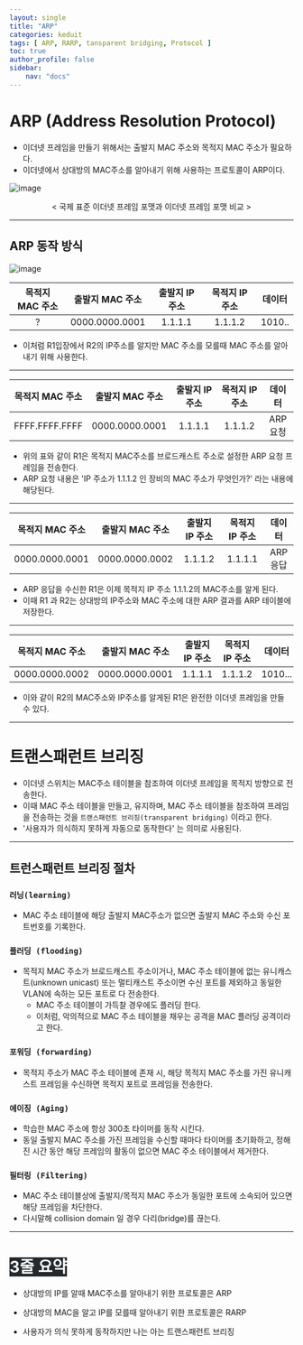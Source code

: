 ```yaml
---
layout: single
title: "ARP"
categories: keduit
tags: [ ARP, RARP, tansparent bridging, Protocol ]
toc: true 
author_profile: false
sidebar:
    nav: "docs"
---
```


# ARP (Address Resolution Protocol)
* 이더넷 프레임을 만들기 위해서는 출발지 MAC 주소와 목적지 MAC 주소가 필요하다.
* 이더넷에서 상대방의 MAC주소를 알아내기 위해 사용하는 프로토콜이 ARP이다.

![image](https://user-images.githubusercontent.com/128279031/227777173-c7aae383-25dc-42be-a4ae-a99a9ae8ee11.png)

<center>< 국제 표준 이더넷 프레임 포맷과 이더넷 프레임 포맷 비교 ></center> 

--- 

## ARP 동작 방식

![image](https://user-images.githubusercontent.com/128279031/227777782-03a73d27-06f0-4d9b-a636-1b8141d4fc4c.png)

| 목적지 MAC 주소 | 출발지 MAC 주소 | 출발지 IP 주소 | 목적지 IP 주소 | 데이터
|:---:|:---:|:---:|:---:|:---:|
| ? | 0000.0000.0001 | 1.1.1.1 | 1.1.1.2 | 1010.. |

* 이처럼 R1입장에서 R2의 IP주소를 알지만 MAC 주소를 모를때 MAC 주소를 알아내기 위해 사용한다.

---

| 목적지 MAC 주소 | 출발지 MAC 주소 | 출발지 IP 주소 | 목적지 IP 주소 | 데이터
|:---:|:---:|:---:|:---:|:---:|
| FFFF.FFFF.FFFF | 0000.0000.0001 | 1.1.1.1 | 1.1.1.2 | ARP 요청 |

* 위의 표와 같이 R1은 목적지 MAC주소를 브로드캐스트 주소로 설정한 ARP 요청 프레임을 전송한다.
* ARP 요청 내용은 'IP 주소가 1.1.1.2 인 장비의 MAC 주소가 무엇인가?' 라는 내용에 해당된다.

---

| 목적지 MAC 주소 | 출발지 MAC 주소 | 출발지 IP 주소 | 목적지 IP 주소 | 데이터
|:---:|:---:|:---:|:---:|:---:|
| 0000.0000.0001 | 0000.0000.0002 | 1.1.1.2 | 1.1.1.1 | ARP 응답 |

* ARP 응답을 수신한 R1은 이제 목적지 IP 주소 1.1.1.2의 MAC주소를 알게 된다.
* 이때 R1 과 R2는 상대방의 IP주소와 MAC 주소에 대한 ARP 결과를 ARP 테이블에 저장한다.

---

| 목적지 MAC 주소 | 출발지 MAC 주소 | 출발지 IP 주소 | 목적지 IP 주소 | 데이터
|:---:|:---:|:---:|:---:|:---:|
| 0000.0000.0002 | 0000.0000.0001 | 1.1.1.1 | 1.1.1.2 | 1010... |

* 이와 같이 R2의 MAC주소와 IP주소를 알게된 R1은 완전한 이더넷 프레임을 만들 수 있다.
  
---  

# 트랜스패런트 브리징
* 이더넷 스위치는 MAC주소 테이블을 참조하여 이더넷 프레임을 목적지 방향으로 전송한다.
* 이때 MAC 주소 테이블을 만들고, 유지하며, MAC 주소 테이블을 참조하여 프레임을 전송하는 것을 `트랜스패런트 브리징(transparent bridging)` 이라고 한다.
* '사용자가 의식하지 못하게 자동으로 동작한다' 는 의미로 사용된다.

---

## 트런스패런트 브리징 절차

### `러닝(learning)`
* MAC 주소 테이블에 해당 출발지 MAC주소가 없으면 출발지 MAC 주소와 수신 포트번호를 기록한다.  
  
### `플러딩 (flooding)`
* 목적지 MAC 주소가 브로드캐스트 주소이거나, MAC 주소 테이블에 없는 유니캐스트(unknown unicast) 또는 멀티캐스트 주소이면 수신 포트를 제외하고 동일한 VLAN에 속하는 모든 포트로 다 전송한다.
  * MAC 주소 테이블이 가득찰 경우에도 플러딩 한다.
  * 이처럼, 악의적으로 MAC 주소 테이블을 채우는 공격을 MAC 플러딩 공격이라고 한다.

### `포워딩 (forwarding)`
* 목적지 주소가 MAC 주소 테이블에 존재 시, 해당 목적지 MAC 주소를 가진 유니캐스트 프레임을 수신하면 목적지 포트로 프레임을 전송한다.

### `에이징 (Aging)`
* 학습한 MAC 주소에 항상 300초 타이머를 동작 시킨다.
* 동일 출발지 MAC 주소를 가진 프레임을 수신할 때마다 타이머를 초기화하고, 정해진 시간 동안 해당 프레임의 활동이 없으면 MAC 주소 테이블에서 제거한다.

### `필터링 (Filtering)`
* MAC 주소 테이블상에 출발지/목적지 MAC 주소가 동일한 포트에 소속되어 있으면 해당 프레임을 차단한다.
* 다시말해 collision domain 일 경우 다리(bridge)를 끊는다. 

---

# <mark style='background-color: #24292e'><font color= "white"> 3줄 요약 </font></mark>

* 상대방의 IP를 알때 MAC주소를 알아내기 위한 프로토콜은 ARP

* 상대방의 MAC을 알고 IP를 모를때 알아내기 위한 프로토콜은 RARP

* 사용자가 의식 못하게 동작하지만 나는 아는 트랜스패런트 브리징
